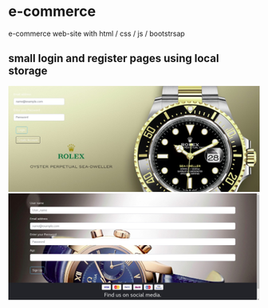 # e-commerce
e-commerce web-site with html / css / js / bootstrsap 

## small login and register pages using local storage
![image](https://github.com/PROFabdalla/e-commerce/blob/main/img/login.jpg)
![image](https://github.com/PROFabdalla/e-commerce/blob/main/img/register.jpg)

